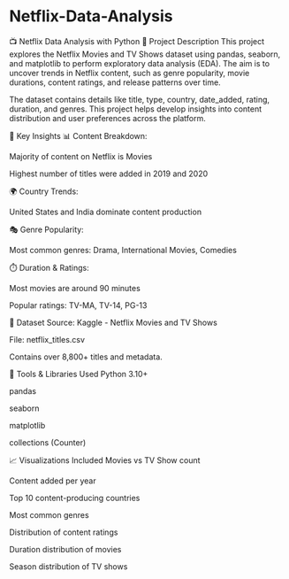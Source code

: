 # Netflix-Data-Analysis
📺 Netflix Data Analysis with Python
📌 Project Description
This project explores the Netflix Movies and TV Shows dataset using pandas, seaborn, and matplotlib to perform exploratory data analysis (EDA). The aim is to uncover trends in Netflix content, such as genre popularity, movie durations, content ratings, and release patterns over time.

The dataset contains details like title, type, country, date_added, rating, duration, and genres. This project helps develop insights into content distribution and user preferences across the platform.

🚀 Key Insights
📊 Content Breakdown:

Majority of content on Netflix is Movies

Highest number of titles were added in 2019 and 2020

🌍 Country Trends:

United States and India dominate content production

🎭 Genre Popularity:

Most common genres: Drama, International Movies, Comedies

⏱️ Duration & Ratings:

Most movies are around 90 minutes

Popular ratings: TV-MA, TV-14, PG-13

📂 Dataset
Source: Kaggle - Netflix Movies and TV Shows

File: netflix_titles.csv

Contains over 8,800+ titles and metadata.

🧰 Tools & Libraries Used
Python 3.10+

pandas

seaborn

matplotlib

collections (Counter)

📈 Visualizations Included
Movies vs TV Show count

Content added per year

Top 10 content-producing countries

Most common genres

Distribution of content ratings

Duration distribution of movies

Season distribution of TV shows

